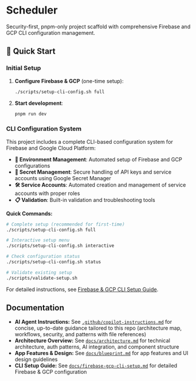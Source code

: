 # Scheduler

Security-first, pnpm-only project scaffold with comprehensive Firebase and GCP CLI configuration management.

## 🚀 Quick Start

### Initial Setup

1. **Configure Firebase & GCP** (one-time setup):

   ```bash
   ./scripts/setup-cli-config.sh full
   ```

2. **Start development**:
   ```bash
   pnpm run dev
   ```

### CLI Configuration System

This project includes a complete CLI-based configuration system for Firebase and Google Cloud Platform:

- **🔧 Environment Management**: Automated setup of Firebase and GCP configurations
- **🔐 Secret Management**: Secure handling of API keys and service accounts using Google Secret Manager
- **🛠️ Service Accounts**: Automated creation and management of service accounts with proper roles
- **📋 Validation**: Built-in validation and troubleshooting tools

**Quick Commands:**

```bash
# Complete setup (recommended for first-time)
./scripts/setup-cli-config.sh full

# Interactive setup menu
./scripts/setup-cli-config.sh interactive

# Check configuration status
./scripts/setup-cli-config.sh status

# Validate existing setup
./scripts/validate-setup.sh
```

For detailed instructions, see [Firebase & GCP CLI Setup Guide](docs/firebase-gcp-cli-setup.md).

## Documentation

- **AI Agent Instructions:** See [`.github/copilot-instructions.md`](.github/copilot-instructions.md) for concise, up-to-date guidance tailored to this repo (architecture map, workflows, security, and patterns with file references)
- **Architecture Overview:** See [`docs/architecture.md`](docs/architecture.md) for technical architecture, auth patterns, AI integration, and component structure
- **App Features & Design:** See [`docs/blueprint.md`](docs/blueprint.md) for app features and UI design guidelines
- **CLI Setup Guide:** See [`docs/firebase-gcp-cli-setup.md`](docs/firebase-gcp-cli-setup.md) for detailed Firebase & GCP configuration
